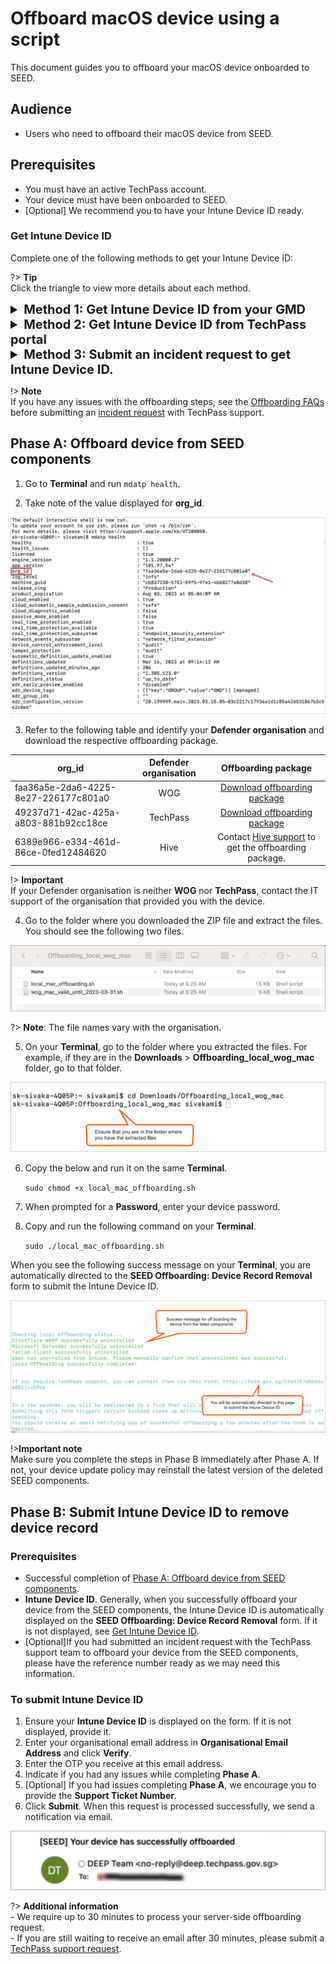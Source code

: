 # Offboard macOS device using a script
 
 This document guides you to offboard your macOS device onboarded to SEED.

## Audience

- Users who need to offboard their macOS device from SEED.

## Prerequisites

- You must have an active TechPass account.
- Your device must have been onboarded to SEED.
- [Optional] We recommend you to have your Intune Device ID ready. 

### Get Intune Device ID

Complete one of the following methods to get your Intune Device ID:

?> **Tip**<br>Click the triangle to view more details about each method.

<details>
<summary style="font-size:20px;font-weight:bold">Method 1: Get Intune Device ID from your GMD</summary>


1. On your GMD, open your **Terminal** and run the following commands:

```
intune_id="$(security find-certificate -a /Library/Keychains/System.keychain | egrep -B 4 '\"issu\"<blob>=.+MICROSOFT INTUNE MDM DEVICE CA' | grep alis | cut -d '"' -f 4)"
if [ -z "$intune_id" ]
then
    echo "Intune ID not found"
    return
fi

num_candidates="$(echo "$intune_id" | wc -l | xargs echo -n)"
if [ "$num_candidates" -eq 1 ]
then
    echo "$intune_id"
    return
fi

old_ifs="$IFS"
IFS='\n'
actual_id="Intune ID not found"
curr_latest_end_date_unix=0
while read id
do
    end_date="$(security find-certificate -c "$id" -p /Library/Keychains/System.keychain | openssl x509 -noout -enddate | cut -d '=' -f 2)"
    end_date_unix="$(date -j -f "%b %e %H:%M:%S %Y %Z" "$end_date" "+%s")"
    if [ "$end_date_unix" -ge "$curr_latest_end_date_unix" ]
    then
        actual_id="$id"
        curr_latest_end_date_unix="$end_date_unix"
    fi
done <<< "$intune_id"

IFS="$old_ifs"
echo "$actual_id"
```
2. Take note of the Intune Device ID that is displayed on the **Terminal** window.

![intune-device-id](../images/macos-get-intune-device-id.png)

</details>

<details>
<summary style="font-size:20px;font-weight:bold">Method 2: Get Intune Device ID from TechPass portal</summary>

1. On your non-SE GSIB device, go to the [TechPass portal](https://portal.techpass.gov.sg/secure/account/profile).
2. On the TechPass portal, at the top right, go to your user name and click **My Account**. Your **Profile** details are displayed. 
3. Take note of the **Intune Device ID** from the **Profile** page.

![tp-intune-device-id](../images/tp-portal-intune-device-id.png)

![note-org-id](../images/macos-find-org-id-2.png)

</details>

<details>
<summary style="font-size:20px;font-weight:bold">Method 3: Submit an incident request to get Intune Device ID.</summary>

?> **Note**<br>Use this method only if you can't log in to your GMD or TechPass portal.

- Submit an [incident request](https://go.gov.sg/techpass-sr) to get your Intune Device ID.

</details>


!> **Note**<br>If you have any issues with the offboarding steps, see the [Offboarding FAQs](/faqs/seed-offboarding-faqs) before submitting an [incident request](https://go.gov.sg/techpass-sr) with TechPass support.

## Phase A: Offboard device from SEED components

1. Go to **Terminal** and run `mdatp health`.

<!--
![open terminal](../images/macos-open-terminal.png)

![find-org-id](../images/macos-find-org-id-1.png)-->

2. Take note of the value displayed for **org_id**.

![note-org-id](../images/macos-find-org-id-2.png)

3. Refer to the following table and identify your **Defender organisation** and download the respective offboarding package.

  | org_id  | Defender organisation | Offboarding package |
  | ------------- |:-------------:|:-------------:| 
  | faa36a5e-2da6-4225-8e27-226177c801a0      | WOG     | [Download offboarding package](https://k3uwa66lu3tj6uxft46666ynhe0uvzor.lambda-url.ap-southeast-1.on.aws/local_wog_mac)    |
  | 49237d71-42ac-425a-a803-881b92cc18ce  | TechPass    | [Download offboarding package](https://k3uwa66lu3tj6uxft46666ynhe0uvzor.lambda-url.ap-southeast-1.on.aws/local_tp_mac)     | 
  | 6389e966-e334-461d-86ce-0fed12484620 | Hive | Contact [Hive support](mailto:GDS_DEN@hive.gov.sg) to get the offboarding package. |
  

!> **Important**<br> If your Defender organisation is neither **WOG** nor **TechPass**, contact the IT support of the organisation that provided you with the device.

4. Go to the folder where you downloaded the ZIP file and extract the files. You should see the following two files. 

![extract-files](../images/macos-extracted-files-for-offboarding.png)

?> **Note**: The file names vary with the organisation.

5. On your **Terminal**, go to the folder where you extracted the files. For example, if they are in the **Downloads** > **Offboarding_local_wog_mac** folder, go to that folder.

![cd-extracted-folder](../images/macos-cd-downloads.png)

6. Copy the below and run it on the same **Terminal**.

    ```sudo chmod +x local_mac_offboarding.sh```

7. When prompted for a **Password**, enter your device password.
8. Copy and run the following command on your **Terminal**.

    ```sudo ./local_mac_offboarding.sh```

When you see the following success message on your **Terminal**, you are automatically directed to the **SEED Offboarding: Device Record Removal** form to submit the Intune Device ID. 

![macos-success-message](../images/macos-success-message.png)

!>**Important note**<br> Make sure you complete the steps in Phase B immediately after Phase A. If not, your device update policy may reinstall the latest version of the deleted SEED components.


## Phase B: Submit Intune Device ID to remove device record

### Prerequisites

- Successful completion of [Phase A: Offboard device from SEED components](#phase-a-offboard-device-from-seed-components).
- **Intune Device ID**. Generally, when you successfully offboard your device from the SEED components, the Intune Device ID is automatically displayed on the **SEED Offboarding: Device Record Removal** form. If it is not displayed, see [Get Intune Device ID](#get-intune-device-id).
- [Optional]If you had submitted an incident request with the TechPass support team to offboard your device from the SEED components, please have the reference number ready as we may need this information.

### To submit Intune Device ID

1. Ensure your **Intune Device ID** is displayed on the form. If it is not displayed, provide it.
2. Enter your organisational email address in **Organisational Email Address** and click **Verify**.
3. Enter the OTP you receive at this email address.  
4. Indicate if you had any issues while completing **Phase A**.
5. [Optional] If you had issues completing **Phase A**, we encourage you to provide the **Support Ticket Number**.
6. Click **Submit**. When this request is processed successfully, we send a notification via email.

![successfully-offboarded-email](../images/macos-successfully-offboarded-email.png)

?> **Additional information**<br>- We require up to 30 minutes to process your server-side offboarding request.<br>- If you are still waiting to receive an email after 30 minutes, please submit a [TechPass support request](https://go.gov.sg/techpass-sr). 

 
      

<!--


[Get Intune Device ID](../snippets/snippets-get-intune-device-id.md ':include')





[Get Intune Device ID](../snippets/snippets-get-intune-device-id.md ':include')

-->








 



